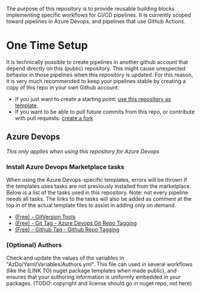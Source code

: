 The purpose of this repository is to provide reusable building blocks implementing specific workflows for CI/CD pipelines. It is currently scoped toward pipelines in Azure Devops, and pipelines that use Github Actions. 

# One Time Setup

It is technically possible to create pipelines in another github account that depend directly on this (public) repository. This might cause unexpected behavior in those pipelines when this repository is updated. For this reason, it is very much recommended to keep your pipelines stable by creating a copy of this repo in your own Github account.
- If you just want to create a starting point: [use this repository as template](https://docs.github.com/en/github/creating-cloning-and-archiving-repositories/creating-a-repository-on-github/creating-a-repository-from-a-template).
- If you want to be able to pull future commits from this repo, or contribute with pull requests: [create a fork](https://docs.github.com/en/get-started/quickstart/fork-a-repo)

## Azure Devops
_This only applies when using this repository for Azure Devops_

### Install Azure Devops Marketplace tasks
When using the Azure Devops-specific templates, errors will be thrown if the templates uses tasks are not previously installed from the marketplace. 
Below is a list of the tasks used in this repository. 
Note: not every pipeline needs all tasks. The links to the tasks will also be added as comment at the top in of the actual template files to assist in adding only on demand. 

- [(Free) - GitVersion Tools](https://marketplace.visualstudio.com/items?itemName=gittools.gittools)
- [(Free) - Git Tag - Azure Devops Git Repo Tagging](https://marketplace.visualstudio.com/items?itemName=ATP.ATP-GitTag)
- [(Free) - Github Tag - Github Repo Tagging](https://marketplace.visualstudio.com/items?itemName=KriefMikael.githubtools)

### (Optional) Authors
Check and update the values of the variables in "AzDo/Yaml/Variables/Authors.yml". This file can used in several workflows (like the (LINK TO) nuget package templates when made public), and ensures that your authoring information is uniformly embedded in your packages. (TODO: copyright and license should go in nuget repo, not here)
